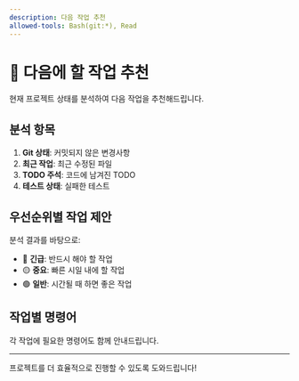 ```yaml
---
description: 다음 작업 추천
allowed-tools: Bash(git:*), Read
---
```


# 🎯 다음에 할 작업 추천

현재 프로젝트 상태를 분석하여 다음 작업을 추천해드립니다.

## 분석 항목

1. **Git 상태**: 커밋되지 않은 변경사항
2. **최근 작업**: 최근 수정된 파일
3. **TODO 주석**: 코드에 남겨진 TODO
4. **테스트 상태**: 실패한 테스트

## 우선순위별 작업 제안

분석 결과를 바탕으로:
- 🔴 **긴급**: 반드시 해야 할 작업
- 🟡 **중요**: 빠른 시일 내에 할 작업
- 🟢 **일반**: 시간될 때 하면 좋은 작업

## 작업별 명령어

각 작업에 필요한 명령어도 함께 안내드립니다.

---

프로젝트를 더 효율적으로 진행할 수 있도록 도와드립니다!
